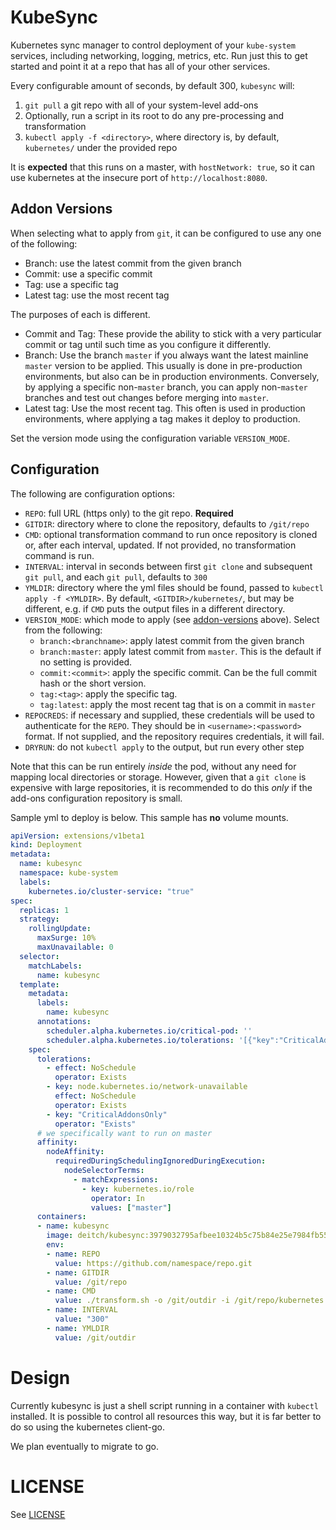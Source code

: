 # KubeSync
Kubernetes sync manager to control deployment of your `kube-system` services, including networking, logging, metrics, etc. Run just this to get started and point it at a repo that has all of your other services.

Every configurable amount of seconds, by default 300, `kubesync` will:

1. `git pull` a git repo with all of your system-level add-ons
2. Optionally, run a script in its root to do any pre-processing and transformation
3. `kubectl apply -f <directory>`, where directory is, by default, `kubernetes/` under the provided repo

It is **expected** that this runs on a master, with `hostNetwork: true`, so it can use kubernetes at the insecure port of `http://localhost:8080`.

## Addon Versions
When selecting what to apply from `git`, it can be configured to use any one of the following:

* Branch: use the latest commit from the given branch
* Commit: use a specific commit
* Tag: use a specific tag
* Latest tag: use the most recent tag

The purposes of each is different.

* Commit and Tag: These provide the ability to stick with a very particular commit or tag until such time as you configure it differently.
* Branch: Use the branch `master` if you always want the latest mainline `master` version to be applied. This usually is done in pre-production environments, but also can be in production environments. Conversely, by applying a specific non-`master` branch, you can apply non-`master` branches and test out changes before merging into `master`.
* Latest tag: Use the most recent tag. This often is used in production environments, where applying a tag makes it deploy to production.

Set the version mode using the configuration variable `VERSION_MODE`.


## Configuration
The following are configuration options:

* `REPO`: full URL (https only) to the git repo. **Required**
* `GITDIR`: directory where to clone the repository, defaults to `/git/repo`
* `CMD`: optional transformation command to run once repository is cloned or, after each interval, updated. If not provided, no transformation command is run.
* `INTERVAL`: interval in seconds between first `git clone` and subsequent `git pull`, and each `git pull`, defaults to `300`
* `YMLDIR`: directory where the yml files should be found, passed to `kubectl apply -f <YMLDIR>`. By default, `<GITDIR>/kubernetes/`, but may be different, e.g. if `CMD` puts the output files in a different directory.
* `VERSION_MODE`: which mode to apply (see [addon-versions](#Addon_Versions) above). Select from the following:
    * `branch:<branchname>`: apply latest commit from the given branch
    * `branch:master`: apply latest commit from `master`. This is the default if no setting is provided.
    * `commit:<commit>`: apply the specific commit. Can be the full commit hash or the short version.
    * `tag:<tag>`: apply the specific tag.
    * `tag:latest`: apply the most recent tag that is on a commit in `master`
* `REPOCREDS`: if necessary and supplied, these credentials will be used to authenticate for the `REPO`. They should be in `<username>:<password>` format. If not supplied, and the repository requires credentials, it will fail.
* `DRYRUN`: do not `kubectl apply` to the output, but run every other step

Note that this can be run entirely _inside_ the pod, without any need for mapping local directories or storage. However, given that a `git clone` is expensive with large repositories, it is recommended to do this _only_ if the add-ons configuration repository is small.

Sample yml to deploy is below. This sample has **no** volume mounts.

```yml
apiVersion: extensions/v1beta1
kind: Deployment
metadata:
  name: kubesync
  namespace: kube-system
  labels:
    kubernetes.io/cluster-service: "true"
spec:
  replicas: 1
  strategy:
    rollingUpdate:
      maxSurge: 10%
      maxUnavailable: 0
  selector:
    matchLabels:
      name: kubesync
  template:
    metadata:
      labels:
        name: kubesync
      annotations:
        scheduler.alpha.kubernetes.io/critical-pod: ''
        scheduler.alpha.kubernetes.io/tolerations: '[{"key":"CriticalAddonsOnly", "operator":"Exists"}]'
    spec:
      tolerations:
        - effect: NoSchedule
          operator: Exists
        - key: node.kubernetes.io/network-unavailable
          effect: NoSchedule
          operator: Exists
        - key: "CriticalAddonsOnly"
          operator: "Exists"
      # we specifically want to run on master
      affinity:
        nodeAffinity:
          requiredDuringSchedulingIgnoredDuringExecution:
            nodeSelectorTerms:
              - matchExpressions:
                - key: kubernetes.io/role
                  operator: In
                  values: ["master"]
      containers:
      - name: kubesync
        image: deitch/kubesync:3979032795afbee10324b5c75b84e25e7984fb55
        env:
        - name: REPO
          value: https://github.com/namespace/repo.git
        - name: GITDIR
          value: /git/repo
        - name: CMD
          value: ./transform.sh -o /git/outdir -i /git/repo/kubernetes
        - name: INTERVAL
          value: "300"
        - name: YMLDIR
          value: /git/outdir
```

# Design
Currently kubesync is just a shell script running in a container with `kubectl` installed. It is possible to control all resources this way, but it is far better to do so using the kubernetes client-go.

We plan eventually to migrate to go.

# LICENSE
See [LICENSE](./LICENSE)
